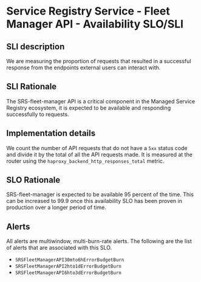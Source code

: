 # Service Registry Service - Fleet Manager API - Availability SLO/SLI

## SLI description
We are measuring the proportion of requests that resulted in a successful response from the endpoints external users can interact with.

## SLI Rationale
The SRS-fleet-manager API is a critical component in the Managed Service Registry ecosystem, it is expected to be available and responding successfully to requests.

## Implementation details
We count the number of API requests that do not have a `5xx` status code and divide it by the total of all the API requests made. 
It is measured at the router using the `haproxy_backend_http_responses_total` metric.

## SLO Rationale
SRS-fleet-manager is expected to be available 95 percent of the time. This can be increased to 99.9 once this availability SLO has been proven in production over a longer period of time.

## Alerts
All alerts are multiwindow, multi-burn-rate alerts. The following are the list of alerts that are associated with this SLO.

- `SRSFleetManagerAPI30mto6hErrorBudgetBurn`
- `SRSFleetManagerAPI2hto1dErrorBudgetBurn`
- `SRSFleetManagerAPI6hto3dErrorBudgetBurn`
  
